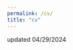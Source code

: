 ```yaml
---
permalink: /cv/
title: "cv"
---
```

<object data="/assets/images/EST_CV_2024.pdf" width="800" height="800" type='application/pdf'></object>
updated 04/29/2024
